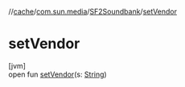 //[cache](../../../index.md)/[com.sun.media](../index.md)/[SF2Soundbank](index.md)/[setVendor](set-vendor.md)

# setVendor

[jvm]\
open fun [setVendor](set-vendor.md)(s: [String](https://docs.oracle.com/javase/8/docs/api/java/lang/String.html))
